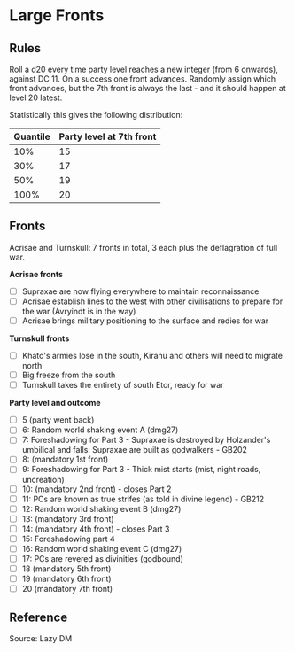 # Large Fronts

## Rules

Roll a d20 every time party level reaches a new integer (from 6 onwards), against DC 11. On a success one front advances. Randomly assign which front advances, but the 7th front is always the last - and it should happen at level 20 latest.

Statistically this gives the following distribution:

| Quantile | Party level at 7th front |
| -------- | ------------------------ |
| 10%      | 15                       |
| 30%      | 17                       |
| 50%      | 19                       |
| 100%     | 20                       |

## Fronts

Acrisae and Turnskull: 7 fronts in total, 3 each plus the deflagration of full war.

**Acrisae fronts**
- [ ] Supraxae are now flying everywhere to maintain reconnaissance 
- [ ] Acrisae establish lines to the west with other civilisations to prepare for the war (Avryindt is in the way)
- [ ] Acrisae brings military positioning to the surface and redies for war

**Turnskull fronts**
- [ ] Khato's armies lose in the south, Kiranu and others will need to migrate north
- [ ] Big freeze from the south
- [ ] Turnskull takes the entirety of south Etor, ready for war

**Party level and outcome**
- [ ] 5 (party went back)
- [ ] 6: Random world shaking event A (dmg27)
- [ ] 7: Foreshadowing for Part 3 - Supraxae is destroyed by Holzander's umbilical and falls: Supraxae are built as godwalkers - GB202
- [ ] 8: (mandatory 1st front)
- [ ] 9: Foreshadowing for Part 3 - Thick mist starts (mist, night roads, uncreation)
- [ ] 10: (mandatory 2nd front) - closes Part 2
- [ ] 11: PCs are known as true strifes (as told in divine legend) - GB212
- [ ] 12: Random world shaking event B (dmg27)
- [ ] 13: (mandatory 3rd front)
- [ ] 14: (mandatory 4th front) - closes Part 3
- [ ] 15: Foreshadowing part 4
- [ ] 16: Random world shaking event C (dmg27)
- [ ] 17: PCs are revered as divinities (godbound)
- [ ] 18 (mandatory 5th front)
- [ ] 19 (mandatory 6th front)
- [ ] 20 (mandatory 7th front)

## Reference
Source: Lazy DM

